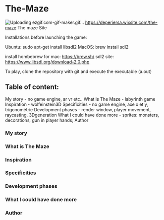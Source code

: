 # The-Maze

![Uploading ezgif.com-gif-maker.gif…]()
https://deperiersa.wixsite.com/the-maze The maze Site

Installations before launching the game:

Ubuntu: sudo apt-get install libsdl2
MacOS: brew install sdl2

install hombebrew for mac: https://brew.sh/
sdl2 site: https://www.libsdl.org/download-2.0.php

To play, clone the repository with git and execute the executable (a.out)

## Table of content: 

My story - no game engine, ar vr etc..
What is The Maze - labyrinth game
Inspiration - wolfeinstein3D
Specificities - no game engine, axe x et y, trigonométrie
Development phases - render window, player movement, raycasting, 3Dgeneration
What I could have done more - sprites: monsters, decorations, gun in player hands; 
Author


### My story



### What is The Maze



### Inspiration



### Specificities



### Development phases



### What I could have done more



### Author


